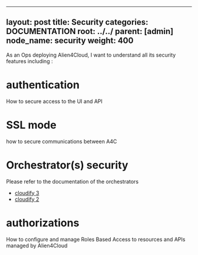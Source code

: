 
---
layout: post
title:  Security
categories: DOCUMENTATION
root: ../../
parent: [admin]
node_name: security
weight: 400
---


As an Ops deploying Alien4Cloud, I want to understand all its security features including :

# authentication

How to secure access to the UI and API

# SSL mode

how to secure communications between A4C

# Orchestrator(s) security

Please refer to the documentation of the orchestrators

* [cloudify 3](#/documentation/1.0.0/cloudify3_driver/index.html)
* [cloudify 2](#/documentation/1.0.0/cloudify2_driver/index.html)

# authorizations

How to configure and manage Roles Based Access to resources and APIs managed by Alien4Cloud
